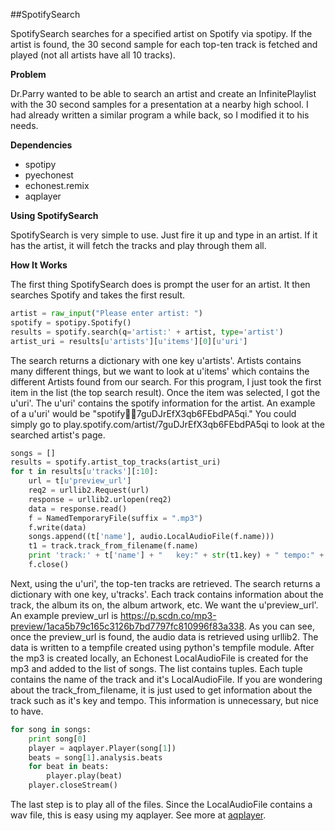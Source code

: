 ##SpotifySearch

SpotifySearch searches for a specified artist on Spotify via spotipy. If the artist is found, the 30 second sample for each top-ten track is fetched and played (not all artists have all 10 tracks). 

**Problem**

Dr.Parry wanted to be able to search an artist and create an InfinitePlaylist with the 30 second samples for a presentation at a nearby high school. I had already written a similar program a while back, so I modified it to his needs.

**Dependencies**

 - spotipy
 - pyechonest
 - echonest.remix
 - aqplayer

**Using SpotifySearch**

SpotifySearch is very simple to use. Just fire it up and type in an artist. If it has the artist, it will fetch the tracks and play through them all.

**How It Works**

The first thing SpotifySearch does is prompt the user for an artist. It then searches Spotify and takes the first result.

```python
artist = raw_input("Please enter artist: ")
spotify = spotipy.Spotify()
results = spotify.search(q='artist:' + artist, type='artist')
artist_uri = results[u'artists'][u'items'][0][u'uri']
```

The search returns a dictionary with one key u'artists'. Artists contains many different things, but we want to look at u'items' which contains the different Artists found from our search. For this program, I just took the first item in the list (the top search result). Once the item was selected, I got the u'uri'. The u'uri' contains the spotify information for the artist. An example of a u'uri' would be "spotify:artist:7guDJrEfX3qb6FEbdPA5qi." You could simply go to play.spotify.com/artist/7guDJrEfX3qb6FEbdPA5qi to look at the searched artist's page. 

```python
songs = []
results = spotify.artist_top_tracks(artist_uri)
for t in results[u'tracks'][:10]:
    url = t[u'preview_url']
    req2 = urllib2.Request(url)
    response = urllib2.urlopen(req2)
    data = response.read()
    f = NamedTemporaryFile(suffix = ".mp3")
    f.write(data)
    songs.append((t['name'], audio.LocalAudioFile(f.name)))
    t1 = track.track_from_filename(f.name)
    print 'track:' + t['name'] + "   key:" + str(t1.key) + " tempo:" + str(t1.tempo) + " mode:" + str(t1.mode)
    f.close()
```

Next, using the u'uri', the top-ten tracks are retrieved. The search returns a dictionary with one key, u'tracks'. Each track contains information about the track, the album its on, the album artwork, etc. We want the u'preview_url'. An example preview_url is https://p.scdn.co/mp3-preview/1aca5b79c165c3126b7bd7797fc810996f83a338. As you can see, once the preview_url is found, the audio data is retrieved using urllib2. The data is written to a tempfile created using python's tempfile module. After the mp3 is created locally, an Echonest LocalAudioFile is created for the mp3 and added to the list of songs. The list contains tuples. Each tuple contains the name of the track and it's LocalAudioFile. If you are wondering about the track_from_filename, it is just used to get information about the track such as it's key and tempo. This information is unnecessary, but nice to have.

```python
for song in songs:
    print song[0]
    player = aqplayer.Player(song[1])
    beats = song[1].analysis.beats
    for beat in beats:
        player.play(beat)
    player.closeStream()
```

The last step is to play all of the files. Since the LocalAudioFile contains a wav file, this is easy using my aqplayer. See more at [aqplayer].

[aqplayer]: https://github.com/jlstack/PythonEchonestRemix/tree/master/aqplayer 
